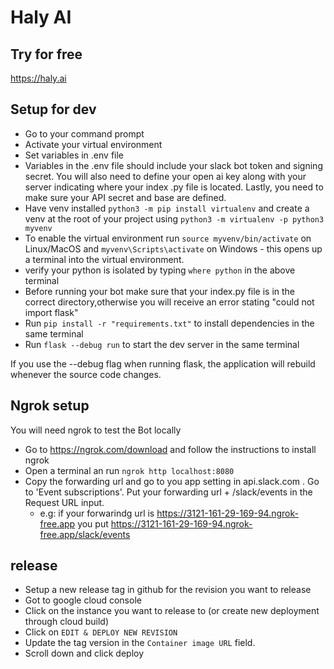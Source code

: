 # Haly AI

## Try for free
https://haly.ai

## Setup for dev
- Go to your command prompt
- Activate your virtual environment 
- Set variables in .env file
- Variables in the .env file should include your slack bot token and signing secret. You will also need to define your open ai key along with your server indicating where your index .py file is located. Lastly, you need to make sure your API secret and base are defined. 
- Have venv installed `python3 -m pip install virtualenv` and create a venv at the root of your project using `python3 -m virtualenv -p python3 myvenv`
- To enable the virtual environment run `source myvenv/bin/activate` on Linux/MacOS and `myvenv\Scripts\activate` on Windows - this opens up a terminal into the virtual environment.
- verify your python is isolated by typing `where python` in the above terminal
- Before running your bot make sure that your index.py file is in the correct directory,otherwise you will receive an error stating "could not import flask" 
- Run `pip install -r "requirements.txt"` to install dependencies in the same terminal
- Run `flask --debug run` to start the dev server in the same terminal

If you use the --debug flag when running flask, the application will rebuild whenever the source code changes.

## Ngrok setup
You will need ngrok to test the Bot locally
- Go to https://ngrok.com/download and follow the instructions to install ngrok
- Open a terminal an run `ngrok http localhost:8080`
- Copy the forwarding url and go to you app setting in api.slack.com . Go to 'Event subscriptions'. Put your forwarding url + /slack/events in the Request URL input.
  - e.g: if your forwarindg url is https://3121-161-29-169-94.ngrok-free.app you put https://3121-161-29-169-94.ngrok-free.app/slack/events

## release

 - Setup a new release tag in github for the revision you want to release
 - Got to google cloud console 
 - Click on the instance you want to release to (or create new deployment through cloud build)
 - Click on `EDIT & DEPLOY NEW REVISION`
 - Update the tag version in the `Container image URL` field.
 - Scroll down and click deploy
